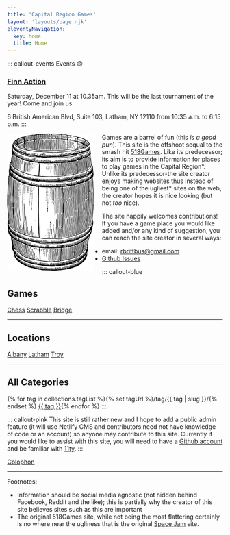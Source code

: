 ```yaml
---
title: 'Capital Region Games'
layout: 'layouts/page.njk'
eleventyNavigation:
  key: home
  title: Home
---
```


::: callout-events
<span class="bg-red-300 text-gray-800 p-2">Events 😊</span>

### [Finn Action](finnchess/)
Saturday, December 11 at 10.35am. This will be the last tournament of the year! Come and join us

6 British American Blvd, Suite 103, Latham, NY 12110
from 10:35 a.m. to 6:15 p.m.
:::

<img style="width: 40%; float: left; margin-right: 20px; box-shadow: none;" src="images/bg/barrel.png">

Games are a barrel of fun (this *is a good pun*). This site is the offshoot sequal to the smash hit [518Games](http://518games.com/). Like its predecessor; its aim is to provide information for places to play games in the Capital Region\*. Unlike its predecessor-the site creator enjoys making websites thus instead of being one of the ugliest\* sites on the web, the creator hopes it is nice looking (but not *too* nice). 

The site happily welcomes contributions! If you have a game place you would like added and/or any kind of suggestion, you can reach the site creator in several ways:

* email: rbrittbus@gmail.com
* [Github Issues](https://github.com/CapReg/capitalregiongames/issues)

::: callout-blue
## Games

[Chess](/chess) [Scrabble](/scrabble) [Bridge](/bridge)

________

## Locations

[Albany](/tag/albany) [Latham](/tag/latham) [Troy](/tag/troy)

_________

## All Categories

{% for tag in collections.tagList %}{% set tagUrl %}/tag/{{ tag | slug }}/{% endset %} <a class="inline-block" href="{{ tagUrl | url }}">{{ tag }}</a>{% endfor %}
:::

::: callout-pink
This site is still rather new and I hope to add a public admin feature (it will use Netlify CMS and contributors need not have knowledge of code or an account) so anyone may contribute to this site. Currently if you would like to assist with this site, you will need to have a [Github account](https://github.com/) and be familiar with [11ty](https://www.11ty.dev/).
:::

[Colophon](/colophon/)
____________

Footnotes:

* Information should be social media agnostic (not hidden behind Facebook, Reddit and the like); this is partially why the creator of this site believes sites such as this are important
* The original 518Games site, while not being the most flattering certainly is no where near the ugliness that is the original [Space Jam](https://www.spacejam.com/1996/) site.